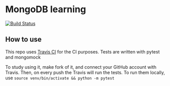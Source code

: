 # MongoDB learning

[![Build Status](https://travis-ci.com/BardRandall/mongo_testing.svg?branch=master)](https://travis-ci.com/BardRandall/mongo_testing)

## How to use
This repo uses [Travis CI](https://travis-ci.com/) for the CI purposes. Tests are written with pytest and mongomock

To study using it, make fork of it, and connect your GitHub account with Travis. Then, on every push the Travis will run the tests.
To run them locally, use `source venv/bin/activate && python -m pytest`
